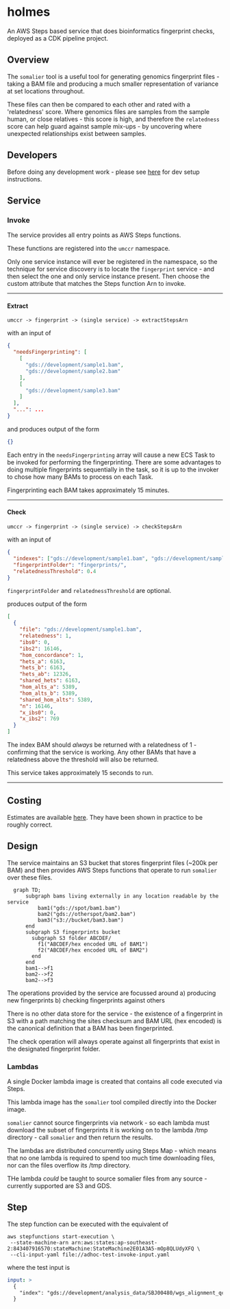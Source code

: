 # holmes

An AWS Steps based service that does bioinformatics fingerprint checks,
deployed as a CDK pipeline project.

## Overview

The `somalier` tool is a useful tool for generating genomics fingerprint files -
taking a BAM file and producing a much smaller representation
of variance at set locations throughout.

These files can then be compared to each other and rated with a 'relatedness' score. Where
genomics files are samples from the sample human, or close relatives - this score
is high, and therefore the `relatedness` score can help guard against
sample mix-ups - by uncovering where unexpected relationships exist between
samples.

## Developers

Before doing any development work - please see [here](docs/DEV.md) for dev setup instructions.

## Service

### Invoke

The service provides all entry points as AWS Steps functions.

These functions are registered into the `umccr` namespace.

Only one service instance will ever be registered in the namespace, so
the technique for service discovery is to locate the `fingerprint`
service - and then select the one and only service instance present.
Then choose the custom attribute that matches the Steps function Arn
to invoke.

---

#### Extract

`umccr -> fingerprint -> (single service) -> extractStepsArn`

with an input of

```json
{
  "needsFingerprinting": [
    [
      "gds://development/sample1.bam",
      "gds://development/sample2.bam"
    ],
    [
      "gds://development/sample3.bam"
    ]
  ],
  "...": ...
}
```

and produces output of the form

```json
{}
```

Each entry in the `needsFingerprinting` array will cause a new ECS Task
to be invoked for performing the fingerprinting. There are some advantages to
doing multiple fingerprints sequentially in the task, so it is up to the
invoker to chose how many BAMs to process on each Task.

Fingerprinting each BAM takes approximately 15 minutes.

---

#### Check

`umccr -> fingerprint -> (single service) -> checkStepsArn`

with an input of

```json
{
  "indexes": ["gds://development/sample1.bam", "gds://development/sample2.bam"],
  "fingerprintFolder": "fingerprints/",
  "relatednessThreshold": 0.4
}
```

`fingerprintFolder` and `relatednessThreshold` are optional.

produces output of the form

```json
[
  {
    "file": "gds://development/sample1.bam",
    "relatedness": 1,
    "ibs0": 0,
    "ibs2": 16146,
    "hom_concordance": 1,
    "hets_a": 6163,
    "hets_b": 6163,
    "hets_ab": 12326,
    "shared_hets": 6163,
    "hom_alts_a": 5389,
    "hom_alts_b": 5389,
    "shared_hom_alts": 5389,
    "n": 16146,
    "x_ibs0": 0,
    "x_ibs2": 769
  }
]
```

The index BAM should _always_ be returned with a relatedness of 1 - confirming that
the service is working. Any other BAMs that have a relatedness above the threshold
will also be returned.

This service takes approximately 15 seconds to run.

---

## Costing

Estimates are available [here](docs/COSTS.md). They have been shown in
practice to be roughly correct.

## Design

The service maintains an S3 bucket that stores fingerprint files (~200k per BAM) and then
provides AWS Steps functions that operate to run `somalier` over these files.

```mermaid
  graph TD;
      subgraph bams living externally in any location readable by the service
          bam1("gds://spot/bam1.bam")
          bam2("gds://otherspot/bam2.bam")
          bam3("s3://bucket/bam3.bam")
      end
      subgraph S3 fingerprints bucket
        subgraph S3 folder ABCDEF/
          f1("ABCDEF/hex encoded URL of BAM1")
          f2("ABCDEF/hex encoded URL of BAM2")
        end
      end
      bam1-->f1
      bam2-->f2
      bam2-->f3
```

The operations provided by the service are focussed around
a) producing new fingerprints
b) checking fingerprints against others

There is no other data store for the service - the existence of a fingerprint
in S3 with a path matching the sites checksum and BAM URL (hex encoded) is
the canonical definition that a BAM has been fingerprinted.

The check operation will always operate against all fingerprints that
exist in the designated fingerprint folder.

### Lambdas

A single Docker lambda image is created that contains all code executed via Steps.

This lambda image has the `somalier` tool compiled directly into the Docker image.

`somalier` cannot source fingerprints via network - so each lambda must download
the subset of fingerprints it is working on to the lambda /tmp directory - call
`somalier` and then return the results.

The lambdas are distributed concurrently using Steps Map - which means that no
one lambda is required to spend too much time downloading files, nor can the files
overflow its /tmp directory.

THe lambda _could_ be taught to source somalier files from any
source - currently supported are S3 and GDS.

## Step

The step function can be executed with the equivalent of

```
aws stepfunctions start-execution \
 --state-machine-arn arn:aws:states:ap-southeast-2:843407916570:stateMachine:StateMachine2E01A3A5-mOp8QLUdyXFQ \
 --cli-input-yaml file://adhoc-test-invoke-input.yaml
```

where the test input is

```yaml
input: >
  {
    "index": "gds://development/analysis_data/SBJ00480/wgs_alignment_qc/20211128e4a69bdb/L2000966__1_dragen_somalier/PTC_Tsqn201109MB.somalier",
  }
```
